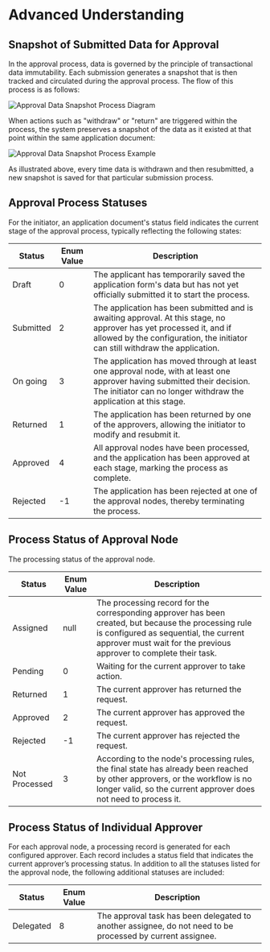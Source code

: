 # Advanced Understanding

## Snapshot of Submitted Data for Approval

In the approval process, data is governed by the principle of transactional data immutability. Each submission generates a snapshot that is then tracked and circulated during the approval process. The flow of this process is as follows:

![Approval Data Snapshot Process Diagram](https://static-docs.nocobase.com/62a545a85d9e72c6b47e4b52707c4380.png)

When actions such as "withdraw" or "return" are triggered within the process, the system preserves a snapshot of the data as it existed at that point within the same application document:

![Approval Data Snapshot Process Example](https://static-docs.nocobase.com/62800d88772c88f1eaa11f6f493aea55.png)

As illustrated above, every time data is withdrawn and then resubmitted, a new snapshot is saved for that particular submission process.

## Approval Process Statuses

For the initiator, an application document's status field indicates the current stage of the approval process, typically reflecting the following states:

| Status         | Enum Value | Description |
|----------------| ---------- | ----------- |
| Draft      | 0 | The applicant has temporarily saved the application form's data but has not yet officially submitted it to start the process. |
| Submitted  | 2 | The application has been submitted and is awaiting approval. At this stage, no approver has yet processed it, and if allowed by the configuration, the initiator can still withdraw the application. |
| On going   | 3 | The application has moved through at least one approval node, with at least one approver having submitted their decision. The initiator can no longer withdraw the application at this stage. |
| Returned   | 1 | The application has been returned by one of the approvers, allowing the initiator to modify and resubmit it. |
| Approved   | 4 | All approval nodes have been processed, and the application has been approved at each stage, marking the process as complete. |
| Rejected   | -1 | The application has been rejected at one of the approval nodes, thereby terminating the process. |

## Process Status of Approval Node

The processing status of the approval node.

| Status | Enum Value | Description |
| --- | --- | --- |
| Assigned | null | The processing record for the corresponding approver has been created, but because the processing rule is configured as sequential, the current approver must wait for the previous approver to complete their task. |
| Pending | 0 | Waiting for the current approver to take action. |
| Returned | 1 | The current approver has returned the request. |
| Approved | 2 | The current approver has approved the request. |
| Rejected | -1 | The current approver has rejected the request. |
| Not Processed | 3 | According to the node's processing rules, the final state has already been reached by other approvers, or the workflow is no longer valid, so the current approver does not need to process it. |

## Process Status of Individual Approver

For each approval node, a processing record is generated for each configured approver. Each record includes a status field that indicates the current approver’s processing status. In addition to all the statuses listed for the approval node, the following additional statuses are included:

| Status    | Enum Value | Description |
| --------- | ---------- | ----------- |
| Delegated | 8 | The approval task has been delegated to another assignee, do not need to be processed by current assignee. |
